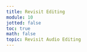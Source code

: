 ```yaml
---
title: Revisit Editing
module: 10
jotted: false
toc: true
math: false
topic: Revisit Audio Editing
---
```

